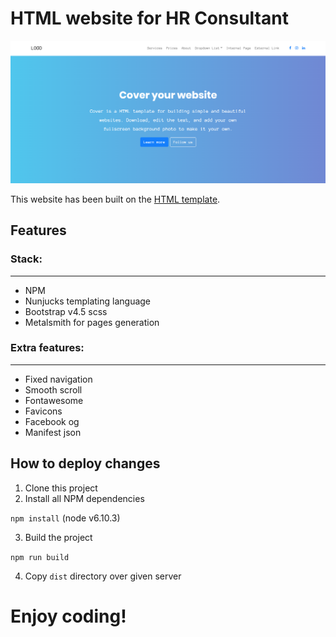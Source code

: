 # HTML website for HR Consultant

![Homepage screen](/public/images/home-screen.png)

This website has been built on the [HTML template](https://github.com/MartynaBogdanska/website-starter).

## Features

### Stack:
-------
- NPM
- Nunjucks templating language
- Bootstrap v4.5 scss
- Metalsmith for pages generation

### Extra features:
-------
- Fixed navigation
- Smooth scroll
- Fontawesome
- Favicons
- Facebook og
- Manifest json

## How to deploy changes

1. Clone this project
2. Install all NPM dependencies 

`npm install` (node v6.10.3)

3. Build the project 

`npm run build`

4. Copy `dist` directory over given server

# Enjoy coding!